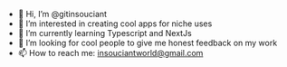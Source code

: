 - 👋 Hi, I’m @gitinsouciant
- 👀 I’m interested in creating cool apps for niche uses
- 🌱 I’m currently learning Typescript and NextJs
- 💞️ I’m looking for cool people to give me honest feedback on my work
- 📫 How to reach me: insouciantworld@gmail.com
